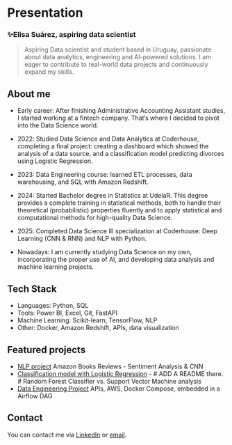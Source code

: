 #  Presentation
### ✨Elisa Suárez, aspiring data scientist 
> Aspiring Data scientist and student based in Uruguay, passionate about data analytics, engineering and AI-powered solutions. I am eager to contribute to real-world data projects and continuously expand my skills.

## About me

- Early career: After finishing Administrative Accounting Assistant studies, I started working at a fintech company. That’s where I decided to pivot into the Data Science world.

- 2022: Studied Data Science and Data Analytics at Coderhouse, completing a final project: creating a dashboard which showed the analysis of a data source, and a classification model predicting divorces using Logistic Regression.

- 2023: Data Engineering course: learned ETL processes, data warehousing, and SQL with Amazon Redshift.

- 2024: Started Bachelor degree in Statistics at UdelaR. This degree provides a complete training in statistical methods, both to handle their theoretical (probabilistic) properties fluently and to apply statistical and computational methods for high-quality Data Science.

- 2025: Completed Data Science III specialization at Coderhouse: Deep Learning (CNN & RNN) and NLP with Python.
- Nowadays: I am currently studying Data Science on my own, incorporating the proper use of AI, and developing data analysis and machine learning projects.

## Tech Stack

- Languages: Python, SQL
- Tools: Power BI, Excel, Git, FastAPI
- Machine Learning: Scikit-learn, TensorFlow, NLP
- Other: Docker, Amazon Redshift, APIs, data visualization

## Featured projects

-  [NLP project](https://github.com/eli-suarez845/AmazonBooksReviews_NLP) Amazon Books Reviews - Sentiment Analysis & CNN
- [Classification model with Logistic Regression](https://github.com/eli-suarez845/DIVORCE_PREDICTION) - # ADD A README  there. # Random Forest Classifier vs. Support Vector Machine analysis
- [ Data Engineering Project](https://github.com/eli-suarez845/Data-Engineering-Project) APIs, AWS, Docker Compose, embedded in a Airflow DAG


## Contact

You can contact me via [LinkedIn](https://www.linkedin.com/in/elisa-suarezm/) or [email](mailto:elisasuarezmoreira@gmail.com).

<!--
**eli-suarez845/eli-suarez845** is a ✨ _special_ ✨ repository because its `README.md` (this file) appears on your GitHub profile.

Here are some ideas to get you started:

- 🔭 I’m currently working on ...
- 🌱 I’m currently learning ...
- 👯 I’m looking to collaborate on ...
- 🤔 I’m looking for help with ...
- 💬 Ask me about ...
- 📫 How to reach me: ...
- 😄 Pronouns: ...
- ⚡ Fun fact: ...
-->
